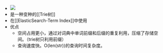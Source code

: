 - ![](http://static.chenxs.com/img/fix-dir/2022/04/20/22-36-10-f1b7caa9a317539d7b48d9d29a6d2f11-20220420223609-4b9923.png)
- 是一种变种的[[Trie树]]
- 在[[ElasticSearch-Term Index]]中使用
- 优点
	- 空间占用更小，通过对词典中单词前缀和后缀的重复利用，压缩了存储空间。（trie树只利用前缀）
	- 查询速度快。O(len(str))的查询时间复杂度。